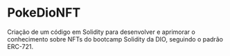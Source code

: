 # PokeDioNFT
Criação de um código em Solidity para desenvolver e aprimorar o conhecimento sobre NFTs do bootcamp Solidity da DIO, seguindo o padrão ERC-721.
